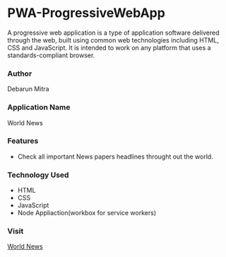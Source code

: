 # PWA-ProgressiveWebApp
A progressive web application is a type of application software delivered through the web, built using common web technologies including HTML, CSS and JavaScript. It is intended to work on any platform that uses a standards-compliant browser.
### Author
Debarun Mitra

### Application Name
World News

### Features
- Check all important News papers headlines throught out the world.

### Technology Used
- HTML
- CSS
- JavaScript
- Node Appliaction(workbox for service workers)

### Visit
[World News](https://debarunmitra.github.io/PWA-ProgressiveWebApp/)
